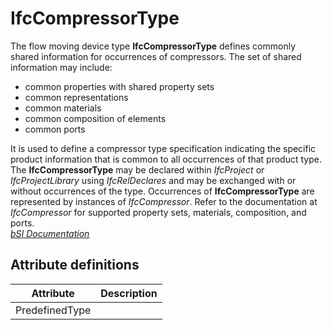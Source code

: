IfcCompressorType
=================
The flow moving device type **IfcCompressorType** defines commonly shared
information for occurrences of compressors. The set of shared information may
include:  
  
* common properties with shared property sets  
* common representations  
* common materials  
* common composition of elements  
* common ports  
  
It is used to define a compressor type specification indicating the specific
product information that is common to all occurrences of that product type.
The **IfcCompressorType** may be declared within _IfcProject_ or
_IfcProjectLibrary_ using _IfcRelDeclares_ and may be exchanged with or
without occurrences of the type. Occurrences of **IfcCompressorType** are
represented by instances of _IfcCompressor_. Refer to the documentation at
_IfcCompressor_ for supported property sets, materials, composition, and
ports.  
[ _bSI
Documentation_](https://standards.buildingsmart.org/IFC/DEV/IFC4_2/FINAL/HTML/schema/ifchvacdomain/lexical/ifccompressortype.htm)


Attribute definitions
---------------------
| Attribute      | Description   |
|----------------|---------------|
| PredefinedType |               |

